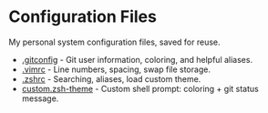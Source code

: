 Configuration Files
=========

My personal system configuration files, saved for reuse.

+ [.gitconfig][] - Git user information, coloring, and helpful aliases.
+ [.vimrc][] - Line numbers, spacing, swap file storage.
+ [.zshrc][] - Searching, aliases, load custom theme.
+ [custom.zsh-theme][] - Custom shell prompt: coloring + git status message.

[.gitconfig]: https://github.com/akalicki/config-files/blob/master/.gitconfig
[.vimrc]: https://github.com/akalicki/config-files/blob/master/.vimrc
[.zshrc]: https://github.com/akalicki/config-files/blob/master/.zshrc
[custom.zsh-theme]: https://github.com/akalicki/config-files/blob/master/custom.zsh-theme